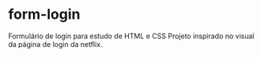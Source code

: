 # form-login
Formulário de login para estudo de HTML e CSS
Projeto inspirado no visual da página de login da netflix.
